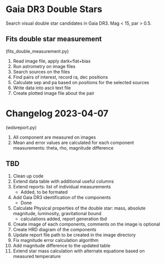 # Gaia DR3 Double Stars
Search visual double star candidates in Gaia DR3. Mag &lt; 15, par > 0.5.

## Fits double star measurement
(fits_double_measurement.py)
1. Read image file, apply dark+flat+bias
2. Run astrometry on image files
3. Search sources on the files
4. Find pairs of interest, record ra, dec positions
5. Calculate sep and pa based on positions for the selected sources
6. Write data into ascii text file
7. Create plotted image file about the pair

# Changelog 2023-04-07
(wdsreport.py)
1. All component are measured on images
2. Mean and error values are calculated for each component measurements: theta, rho, magnitude difference

## TBD
1. Clean up code
2. Extend data table with additional useful columns
3. Extend reports: list of individual measurements
    - Added, to be formated
4. Add Gaia DR3 identification of the components
    - Done
5. Calculate Physical properties of the double star: mass, absolute magnitude, luminosity, gravitational bound
    - calculations added, report generation tbd
6. Create image of each components, comments on the image is optional
7. Create HRD diagram of the components
8. Update report file path to be created in the image directory
9. Fix magnitude error calculation algorithm
10. Add magnitude difference to the updated table
11. Extend star mass calculation with alternate equatione based on measured temperature